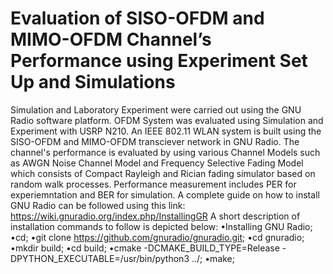 # Evaluation of SISO-OFDM and MIMO-OFDM Channel’s Performance using Experiment Set Up and Simulations
Simulation and Laboratory Experiment were carried out using the GNU Radio software platform.
OFDM System was evaluated using Simulation and Experiment with USRP N210.
An IEEE 802.11 WLAN system is built using the SISO-OFDM and MIMO-OFDM transciever network in GNU Radio.
The channel's performance is evaluated by using various Channel Models such as AWGN Noise Channel Model and Frequency Selective Fading Model which consists of Compact Rayleigh and Rician fading simulator based on random walk processes.
Performance measurement includes PER for experiemntation and BER for simulation.
A complete guide on how to install GNU Radio can be followed using this link:
https://wiki.gnuradio.org/index.php/InstallingGR
A short description of installation commands to follow is depicted below:
•Installing GNU Radio;
•cd;
•git clone https://github.com/gnuradio/gnuradio.git;
•cd gnuradio;
•mkdir build;
•cd build;
•cmake -DCMAKE_BUILD_TYPE=Release -DPYTHON_EXECUTABLE=/usr/bin/python3 ../;
•make;
